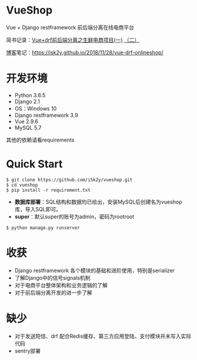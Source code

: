 # VueShop
Vue + Django restframework 前后端分离在线电商平台 

简书记录：[Vue+drf前后端分离之生鲜电商项目(一)](https://www.jianshu.com/p/9d93a4bef572) [（二）](https://www.jianshu.com/p/c16662480923)

[博客](https://isk2y.github.io/)笔记：https://isk2y.github.io/2018/11/28/vue-drf-onlineshop/ 

# 开发环境

- Python 3.6.5
- Django 2.1
- OS：Windows 10
- Django restframework 3.9
- Vue 2.9.6
- MySQL 5.7

其他的依赖请看requirements



# Quick Start

```
$ git clone https://github.com/iSk2y/vueshop.git
$ cd vueshop
$ pip install -r requirement.txt
```

- **数据库部署**：SQL结构和数据均已给出，安装MySQL后创建名为vueshop库，导入SQL即可。
- **super**：默认super的账号为admin，密码为rootroot

```
$ python manage.py runserver
```





# 收获

- Django restframework 各个模块的基础和进阶使用，特别是serializer
- 了解Django中的信号signals机制
- 对于电商平台整体架构和业务逻辑的了解
- 对于前后端分离开发的进一步了解



# 缺少

- 对于发送短信、drf 配合Redis缓存、第三方应用登陆、支付模块并未写入实际代码
- sentry部署


